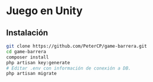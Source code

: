 # Juego en Unity

## Instalación

```bash
git clone https://github.com/PeterCP/game-barrera.git
cd game-barrera
composer install
php artisan key:generate
# Editar .env con información de conexión a DB.
php artisan migrate
```
